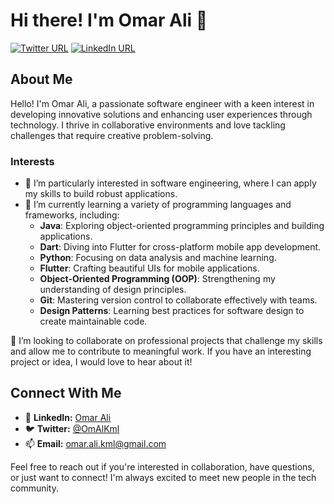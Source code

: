 # Hi there! I'm Omar Ali 👋

[![Twitter URL](https://img.shields.io/static/v1?color=red&label=Twitter%20&logo=twitter&logoColor=white&style=for-the-badge&message=Follow)](https://x.com/OmAlKml)
[![LinkedIn URL](https://img.shields.io/static/v1?color=red&label=Linkedin&logo=linkedin&logoColor=white&style=for-the-badge&message=Connect)](https://www.linkedin.com/in/omar-ali-54b136330/)

## About Me

Hello! I'm Omar Ali, a passionate software engineer with a keen interest in developing innovative solutions and enhancing user experiences through technology. I thrive in collaborative environments and love tackling challenges that require creative problem-solving.

### Interests
- 👀 I’m particularly interested in software engineering, where I can apply my skills to build robust applications.
- 🌱 I’m currently learning a variety of programming languages and frameworks, including:
  - **Java**: Exploring object-oriented programming principles and building applications.
  - **Dart**: Diving into Flutter for cross-platform mobile app development.
  - **Python**: Focusing on data analysis and machine learning.
  - **Flutter**: Crafting beautiful UIs for mobile applications.
  - **Object-Oriented Programming (OOP)**: Strengthening my understanding of design principles.
  - **Git**: Mastering version control to collaborate effectively with teams.
  - **Design Patterns**: Learning best practices for software design to create maintainable code.

💞️ I’m looking to collaborate on professional projects that challenge my skills and allow me to contribute to meaningful work. If you have an interesting project or idea, I would love to hear about it!

## Connect With Me

- 💼 **LinkedIn:** [Omar Ali](https://www.linkedin.com/in/omar-ali-54b136330/)
- 🐦 **Twitter:** [@OmAlKml](https://x.com/OmAlKml)
- 📫 **Email:** [omar.ali.kml@gmail.com](mailto:omar.ali.kml@gmail.com)

Feel free to reach out if you're interested in collaboration, have questions, or just want to connect! I'm always excited to meet new people in the tech community.


<!---
OmarAliKml/OmarAliKml is a ✨ special ✨ repository because its `README.md` (this file) appears on your GitHub profile.
You can click the Preview link to take a look at your changes.
--->
